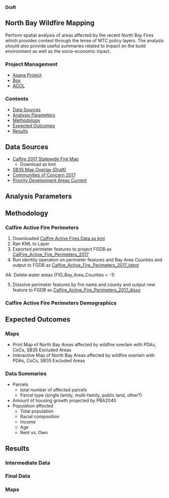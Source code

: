 **Draft**

## North Bay Wildfire Mapping 

Perform spatial analysis of areas affected by the recent North Bay Fires which provides context through the lense of MTC policy layers. The analysis should also provide useful summaries related to impact on the build environment as well as the socio-economic inpact.  

### Project Management 

- [Asana Project](https://app.asana.com/0/461824428269313/461824428269323)
- [Box](https://mtcdrive.box.com/s/89urlw9t9q9mf9l2bkufk60q07twz4on)
- [AGOL](http://mtc.maps.arcgis.com/home/group.html?id=c51fa2042a1949f0b60a560eaddb7dfe&start=1#members)

### Contents 

- [Data Sources](#data-sources)
- [Analysis Parameters](#analysis-parameters)
- [Methodology](#methodology)
- [Expected Outcomes](#expected-outcomes)
- [Results](#results)

## Data Sources

- [Calfire 2017 Statewide Fire Map](https://www.google.com/maps/d/viewer?mid=1TOEFA857tOVxtewW1DH6neG1Sm0&hl=en&ll=38.875582273874265%2C-122.70712978515627&z=9)
  - Download as kml
- [SB35 Map Overlay (Draft)](http://mtc.maps.arcgis.com/home/item.html?id=db31a2a5392f479e976e39fbee80e82e)
- [Communities of Concern 2017](http://opendata.mtc.ca.gov/datasets/communities-of-concern-2017)
- [Priority Development Areas Current](http://opendata.mtc.ca.gov/datasets/priority-development-areas-current)

## Analysis Parameters

## Methodology

### Calfire Active Fire Perimeters

1. Downloaded [Calfire Active Fires Data as kml](#data-sources)
2. Ran KML to Layer 
3. Exported perimeter features to project FGDB as [CalFire_Active_Fire_Perimeters_2017](#intermediate-data)
4. Run identity operation on perimeter features and Bay Area Counties and output to FGDB as [Calfire_Active_Fire_Perimeters_2017_Ident](#intermediate-data)

  4A. Delete water areas (FID_Bay_Area_Counties = -1) 

5. Dissolve perimeter features by fire name and county and output new feature to FGDB as [Calfire_Active_Fire_Perimeters_2017_disso](#final-data)

### Calfire Active Fire Perimeters Demographics 


## Expected Outcomes

### Maps  

- Print Map of North Bay Areas affected by wildfire overlain with PDAs, CoCs, SB35 Excluded Areas
- Interactive Map of North Bay Areas affected by wildfire overlain with PDAs, CoCs, SB35 Excluded Areas

### Data Summaries 

- Parcels 
   - total number of affected parcels  
   - Parcel type (single family, multi-family, public land, other?)
- Amount of housing growth projected by PBA2040
- Population affected 
   - Total population 
   - Racial composition 
   - Income 
   - Age 
   - Rent vs. Own 

## Results

### Intermediate Data 

### Final Data 

### Maps 
